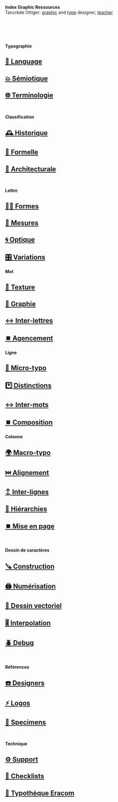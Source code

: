   **Index Graphic Ressources**  
  Tancrède Ottiger: [graphic](https://t-o.studio) and [type](https://t-o.supply) designer, [teacher](https://studioto.github.io)
# &nbsp;

<!---
## [🦚 Index Littérature Visuelle]()
## [💼 Portfolio](Student's projects)
## [⚡ Index Logos]()
## [🐦‍⬛ Index Animations]()
## [🏢 Index Grid Systems]()
## [🔮 Design Theories](/)
## [🔲 Design Gestalt](/)
## [📊 Design Hiérarchies](/)
## [🏗️ Typo Grille](/)
## [🌐 Wiki](/index-graphic-terminology)
## [👀 Voir / Lire](/see-things)
## [🔡 Gris de texte](/see-shades)
## [↔️ Longueur de ligne](/set-line-width)
--->



**Typographie**
## [💬 Language](/see-langage)
## [💥 Sémiotique](/express-message)
## [🌐 Terminologie](/index-definitions)

&nbsp;
&nbsp;

**Classification**
## [🕰️ Historique](/classify-typefaces-history)
## [🐚 Formelle](/classify-typefaces-shapes)
## [🏢 Architecturale](/classify-typefaces-architecture)

&nbsp;
&nbsp;

**Lettre**
## [👂🏻 Formes](/see-shapes)
## [📏 Mesures](/measure-typeface)
## [🌀 Optique](/adjust-typeface)
## [🎛️ Variations](/parameter-typeface)
**Mot**
## [🎨 Texture](/select-typeface)
## [🔡 Graphie](/set-word-case)
## [↔️ Inter-lettres](/set-letter-spacing)
## [⏹️ Agencement](/set-arrangement)
**Ligne**
## [🦠 Micro-typo](/set-micro-typo)
## [*️⃣ Distinctions](/set-distinctions)
## [↔️ Inter-mots](/set-word-spacing)
## [⏹️ Composition](set-composition)
**Colonne**
## [🌍 Macro-typo](/set-macro-typo)
## [⏮️ Alignement](/set-alignment)
## [↕️ Inter-lignes](/set-line-height)
## [📶 Hiérarchies](/set-hierarchies)
## [⏹️ Mise en page](/set-layout)

&nbsp;
&nbsp;

**Dessin de caractères**
## [🪚 Construction](/construct-typeface)
## [🖨️ Numérisation](/digitize-typeface)
## [📐 Dessin vectoriel](/draw-vectors)
## [🎚️ Interpolation](/interpolate-vectors)
## [🪲 Debug](/debug-typefaces)

&nbsp;
&nbsp;

**Références**
## [☎️ Designers](/index-designers)
## [⚡ Logos](/index-logos)
## [🔎 Specimens](/index-specimens)

&nbsp;
&nbsp;

**Technique**
## [⚙️ Support](/support-technology)
## [📝 Checklists](/check-things)
## [🧰 Typothèque Eracom](http://typo.eracom.ch)